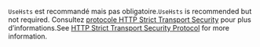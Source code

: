 <span data-ttu-id="b347c-101">`UseHsts` est recommandé mais pas obligatoire.</span><span class="sxs-lookup"><span data-stu-id="b347c-101">`UseHsts` is recommended but not required.</span></span> <span data-ttu-id="b347c-102">Consultez [protocole HTTP Strict Transport Security](xref:security/enforcing-ssl#http-strict-transport-security-protocol-hsts) pour plus d’informations.</span><span class="sxs-lookup"><span data-stu-id="b347c-102">See [HTTP Strict Transport Security Protocol](xref:security/enforcing-ssl#http-strict-transport-security-protocol-hsts) for more information.</span></span>
